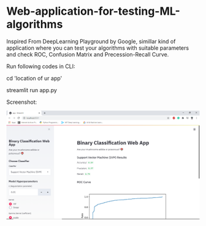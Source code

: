 # Web-application-for-testing-ML-algorithms

Inspired From DeepLearning Playground by Google, simillar kind of application where you can test your algorithms with suitable parameters and check ROC, Confusion Matrix and Precession-Recall Curve.

Run following codes in CLI:

cd 'location of ur app'

streamlit run app.py
 
Screenshot: 
 
 ![](project_ss.PNG)
